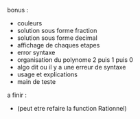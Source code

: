 bonus :

 - couleurs
 - solution sous forme fraction
 - solution sous forme decimal
 - affichage de chaques etapes
 - error syntaxe
 - organisation du polynome 2 puis 1 puis 0
 - algo dit ou il y a une erreur de syntaxe
 - usage et explications
 - main de teste

a finir :

 - (peut etre refaire la function Rationnel)